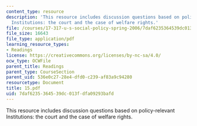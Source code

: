 ```yaml
---
content_type: resource
description: 'This resource includes discussion questions based on policy-relevant
  Institutions: the court and the case of welfare rights.'
file: /courses/17-317-u-s-social-policy-spring-2006/7daf6235364539dc013fdfa09293bafd_15.pdf
file_size: 16643
file_type: application/pdf
learning_resource_types:
- Readings
license: https://creativecommons.org/licenses/by-nc-sa/4.0/
ocw_type: OCWFile
parent_title: Readings
parent_type: CourseSection
parent_uid: 536e0c27-28e4-dfd0-c239-af83a9c94280
resourcetype: Document
title: 15.pdf
uid: 7daf6235-3645-39dc-013f-dfa09293bafd
---
```

This resource includes discussion questions based on policy-relevant Institutions: the court and the case of welfare rights.